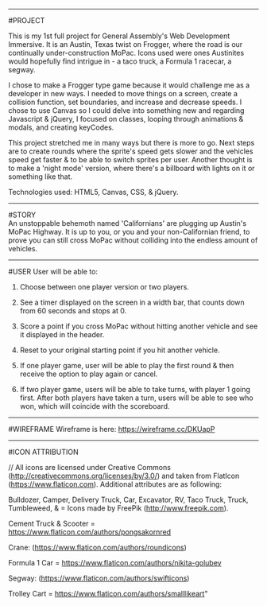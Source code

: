 *******************************************************************************
#PROJECT  								

This is my 1st full project for General Assembly's Web Development Immersive. It is an Austin, Texas twist on Frogger, where the road is our continually under-construction MoPac. Icons used were ones Austinites would hopefully find intrigue in - a taco truck, a Formula 1 racecar, a segway.

I chose to make a Frogger type game because it would challenge me as a developer in new ways. I needed to move things on a screen, create a collision function, set boundaries, and increase and decrease speeds. I chose to use Canvas so I could delve into something new and regarding Javascript & jQuery, I focused on classes, looping through animations & modals, and creating keyCodes.

This project stretched me in many ways but there is more to go. Next steps are to create rounds where the sprite's speed gets slower and the vehicles speed get faster & to be able to switch sprites per user. Another thought is to make a 'night mode' version, where there's a billboard with lights on it or something like that.

Technologies used: HTML5, Canvas, CSS, & jQuery.

*******************************************************************************
#STORY																		  
An unstoppable behemoth named 'Californians' are plugging up Austin's MoPac Highway. It is up to you, or you and your non-Californian friend, to prove you can still cross MoPac without colliding into the endless amount of vehicles.

********************************************************************************

#USER
User will be able to:

1. Choose between one player version or two players.
2. See a timer displayed on the screen in a width bar, that counts down from 60 seconds and stops at 0.
3. Score a point if you cross MoPac without hitting another vehicle and see it displayed in the header.
4. Reset to your original starting point if you hit another vehicle.

5. If one player game, user will be able to play the first round & then receive the option to play again or cancel.

6. If two player game, users will be able to take turns, with player 1 going first. After both players have taken a turn, users will be able to see who won, which will coincide with the scoreboard.

********************************************************************************
#WIREFRAME
Wireframe is here: https://wireframe.cc/DKUapP

********************************************************************************

#ICON ATTRIBUTION

// All icons are licensed under Creative Commons (http://creativecommons.org/licenses/by/3.0/) and taken from FlatIcon (https://www.flaticon.com). Additional attributes are as following:

Bulldozer, Camper, Delivery Truck, Car, Excavator,  RV, Taco Truck, Truck, Tumbleweed, &  = Icons made by FreePik (http://www.freepik.com).

Cement Truck & Scooter = https://www.flaticon.com/authors/pongsakornred

Crane: (https://www.flaticon.com/authors/roundicons)

Formula 1 Car = https://www.flaticon.com/authors/nikita-golubev

Segway: (https://www.flaticon.com/authors/swifticons)

Trolley Cart = https://www.flaticon.com/authors/smalllikeart"
